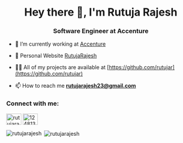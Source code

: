 <h1 align="center">Hey there 👋, I'm Rutuja Rajesh</h1>
<h3 align="center">Software Engineer at Accenture</h3>

- 🔭 I’m currently working at [Accenture](https://www.accenture.com/)

- 👯 Personal Website [RutujaRajesh](https://rutujar.github.io)

- 👨‍💻 All of my projects are available at [https://github.com/rutujar](https://github.com/rutujar)

- 📫 How to reach me **rutujarajesh23@gmail.com**

<p align="left">
<h3 align="left">Connect with me:</h3>
<a href="https://www.linkedin.com/in/rutujarajesh/" target="blank"><img align="center" src="https://cdn.jsdelivr.net/npm/simple-icons@3.0.1/icons/linkedin.svg" alt="rutujarajesh" height="30" width="40" /></a>
<a href="https://github.com/rutujar" target="blank"><img align="center" src="https://cdn.jsdelivr.net/npm/simple-icons@3.0.1/icons/github.svg" alt="1248133" height="30" width="40" /></a>
</p>



<p><img align="left" src="https://github-readme-stats.vercel.app/api/top-langs/?username=rutujar&layout=compact" alt="rutujarajesh" /></p>

<p>&nbsp;<img align="center" src="https://github-readme-stats.vercel.app/api?username=rutujar&show_icons=true" alt="rutujarajesh" /></p>
